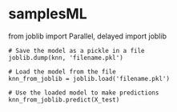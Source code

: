 # samplesML

from joblib import Parallel, delayed
import joblib
  
```  
# Save the model as a pickle in a file
joblib.dump(knn, 'filename.pkl')
  
# Load the model from the file
knn_from_joblib = joblib.load('filename.pkl')
  
# Use the loaded model to make predictions
knn_from_joblib.predict(X_test)
```
